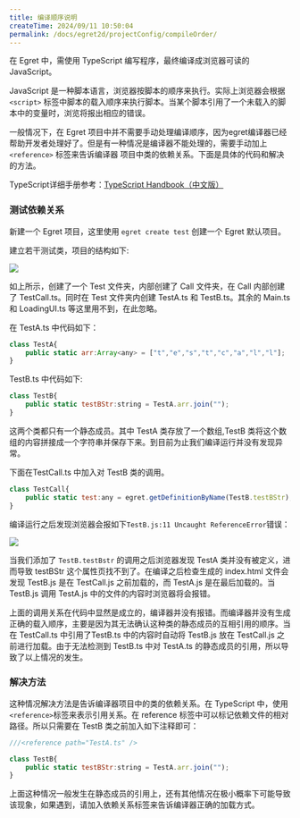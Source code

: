 ```yaml
---
title: 编译顺序说明
createTime: 2024/09/11 10:50:04
permalink: /docs/egret2d/projectConfig/compileOrder/
---
```

在 Egret 中，需使用 TypeScript 编写程序，最终编译成浏览器可读的 JavaScript。

JavaScript 是一种脚本语言，浏览器按脚本的顺序来执行。实际上浏览器会根据 `<script>` 标签中脚本的载入顺序来执行脚本。当某个脚本引用了一个未载入的脚本中的变量时，浏览将报出相应的错误。

一般情况下，在 Egret 项目中并不需要手动处理编译顺序，因为egret编译器已经帮助开发者处理好了。但是有一种情况是编译器不能处理的，需要手动加上 `<reference>` 标签来告诉编译器 项目中类的依赖关系。下面是具体的代码和解决的方法。

TypeScript详细手册参考：[TypeScript Handbook（中文版）](https://www.gitbook.com/book/zhongsp/typescript-handbook/details)

### 测试依赖关系

新建一个 Egret 项目，这里使用 `egret create test` 创建一个 Egret 默认项目。

建立若干测试类，项目的结构如下:

![](56e7b0cb40856.png)

如上所示，创建了一个 Test 文件夹，内部创建了 Call 文件夹，在 Call 内部创建了 TestCall.ts。同时在 Test 文件夹内创建 TestA.ts 和 TestB.ts。其余的 Main.ts 和 LoadingUI.ts 等这里用不到，在此忽略。

在 TestA.ts 中代码如下：

``` javascript
class TestA{
    public static arr:Array<any> = ["t","e","s","t","c","a","l","l"];
}
```

TestB.ts 中代码如下:

``` javascript
class TestB{
    public static testBStr:string = TestA.arr.join("");
}
```

这两个类都只有一个静态成员。其中 TestA 类存放了一个数组,TestB 类将这个数组的内容拼接成一个字符串并保存下来。到目前为止我们编译运行并没有发现异常。

下面在TestCall.ts 中加入对 TestB 类的调用。

``` javascript
class TestCall{
    public static test:any = egret.getDefinitionByName(TestB.testBStr);
}
```

编译运行之后发现浏览器会报如下`TestB.js:11 Uncaught ReferenceError`错误：

![](56e7b0cb4fc18.png)

当我们添加了 `TestB.testBstr` 的调用之后浏览器发现 TestA 类并没有被定义，进而导致 testBStr 这个属性页找不到了。在编译之后检查生成的 index.html 文件会发现 TestB.js 是在 TestCall.js 之前加载的，而 TestA.js 是在最后加载的。当 TestB.js 调用 TestA.js 中的文件的内容时浏览器将会报错。

上面的调用关系在代码中显然是成立的，编译器并没有报错。而编译器并没有生成正确的载入顺序，主要是因为其无法确认这种类的静态成员的互相引用的顺序。当在 TestCall.ts 中引用了TestB.ts 中的内容时自动将 TestB.js 放在 TestCall.js 之前进行加载。由于无法检测到 TestB.ts 中对 TestA.ts 的静态成员的引用，所以导致了以上情况的发生。

### 解决方法

这种情况解决方法是告诉编译器项目中的类的依赖关系。在 TypeScript 中，使用`<reference>`标签来表示引用关系。在 reference 标签中可以标记依赖文件的相对路径。所以只需要在 TestB 类之前加入如下注释即可：

``` javascript
///<reference path="TestA.ts" />
```


``` javascript
class TestB{
    public static testBStr:string = TestA.arr.join("");
}
```

上面这种情况一般发生在静态成员的引用上，还有其他情况在极小概率下可能导致该现象，如果遇到，请加入依赖关系标签来告诉编译器正确的加载方式。

